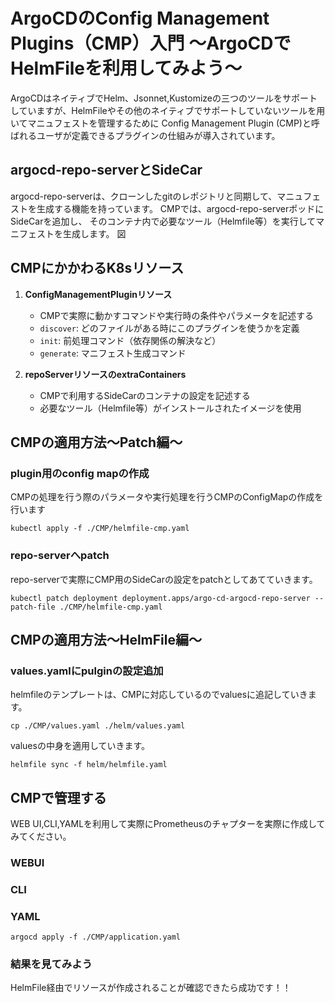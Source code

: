 # ArgoCDのConfig Management Plugins（CMP）入門 ～ArgoCDでHelmFileを利用してみよう～
ArgoCDはネイティブでHelm、Jsonnet,Kustomizeの三つのツールをサポートしていますが、HelmFileやその他のネイティブでサポートしていないツールを用いてマニュフェストを管理するために Config Management Plugin (CMP)と呼ばれるユーザが定義できるプラグインの仕組みが導入されています。
## argocd-repo-serverとSideCar
argocd-repo-serverは、クローンしたgitのレポジトリと同期して、マニュフェストを生成する機能を持っています。
CMPでは、argocd-repo-serverポッドにSideCarを追加し、
そのコンテナ内で必要なツール（Helmfile等）を実行してマニフェストを生成します。
図


## CMPにかかわるK8sリソース
1. **ConfigManagementPluginリソース**
   - CMPで実際に動かすコマンドや実行時の条件やパラメータを記述する
   - `discover`: どのファイルがある時にこのプラグインを使うかを定義
   - `init`: 前処理コマンド（依存関係の解決など）
   - `generate`: マニフェスト生成コマンド

2. **repoServerリソースのextraContainers**
   - CMPで利用するSideCarのコンテナの設定を記述する
   - 必要なツール（Helmfile等）がインストールされたイメージを使用


## CMPの適用方法～Patch編～
### plugin用のconfig mapの作成
CMPの処理を行う際のパラメータや実行処理を行うCMPのConfigMapの作成を行います
```
kubectl apply -f ./CMP/helmfile-cmp.yaml
```


### repo-serverへpatch
repo-serverで実際にCMP用のSideCarの設定をpatchとしてあてていきます。
```
kubectl patch deployment deployment.apps/argo-cd-argocd-repo-server --patch-file ./CMP/helmfile-cmp.yaml
```
## CMPの適用方法～HelmFile編～
### values.yamlにpulginの設定追加
helmfileのテンプレートは、CMPに対応しているのでvaluesに追記していきます。
```
cp ./CMP/values.yaml ./helm/values.yaml
```
valuesの中身を適用していきます。
```
helmfile sync -f helm/helmfile.yaml
```

## CMPで管理する
WEB UI,CLI,YAMLを利用して実際にPrometheusのチャプターを実際に作成してみてください。

### WEBUI
### CLI
### YAML
```
argocd apply -f ./CMP/application.yaml
```

### 結果を見てみよう
HelmFile経由でリソースが作成されることが確認できたら成功です！！